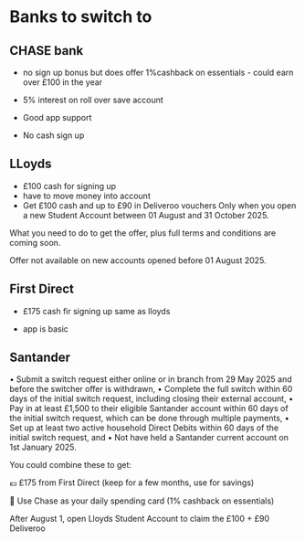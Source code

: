 # Banks to switch to 

## CHASE bank
- no sign up bonus but does offer 1%cashback on essentials - could earn over £100 in the year
- 5% interest on roll over save account
- Good app support

- No cash sign up


## LLoyds 
- £100 cash for signing up
- have to move money into account
-   Get £100 cash and up to £90 in Deliveroo vouchers
Only when you open a new Student Account between 01 August and 31 October 2025. 

What you need to do to get the offer, plus full terms and conditions are coming soon.

Offer not available on new accounts opened before 01 August 2025.


## First Direct 
- £175 cash fir signing up same as lloyds

- app is basic


## Santander 
•    Submit a switch request either online or in branch from 29 May 2025 and before the switcher offer is withdrawn, 
•    Complete the full switch within 60 days of the initial switch request, including closing their external account,
•    Pay in at least £1,500 to their eligible Santander account within 60 days of the initial switch request, which can be done through multiple payments, 
•    Set up at least two active household Direct Debits within 60 days of the initial switch request, and 
•    Not have held a Santander current account on 1st January 2025.



You could combine these to get:

💷 £175 from First Direct (keep for a few months, use for savings)

🛒 Use Chase as your daily spending card (1% cashback on essentials)

After August 1, open Lloyds Student Account to claim the £100 + £90 Deliveroo
